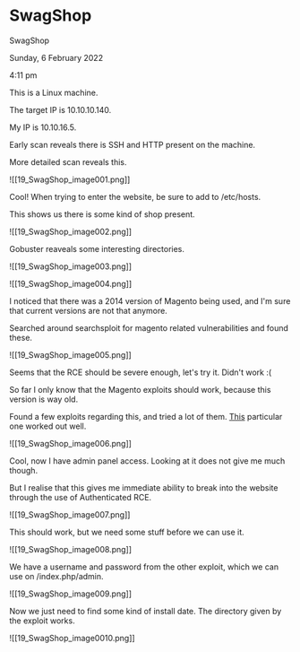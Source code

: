 # SwagShop

SwagShop

Sunday, 6 February 2022

4:11 pm

This is a Linux machine.

The target IP is 10.10.10.140.

My IP is 10.10.16.5.

&#x20;

Early scan reveals there is SSH and HTTP present on the machine.

More detailed scan reveals this.

&#x20;

!\[\[19\_SwagShop\_image001.png]]

&#x20;

Cool! When trying to enter the website, be sure to add to /etc/hosts.

&#x20;

This shows us there is some kind of shop present.

!\[\[19\_SwagShop\_image002.png]]

&#x20;

Gobuster reaveals some interesting directories.

&#x20;

!\[\[19\_SwagShop\_image003.png]]

&#x20;

!\[\[19\_SwagShop\_image004.png]]

&#x20;

I noticed that there was a 2014 version of Magento being used, and I'm sure that current versions are not that anymore.

Searched around searchsploit for magento related vulnerabilities and found these.

&#x20;

!\[\[19\_SwagShop\_image005.png]]

&#x20;

Seems that the RCE should be severe enough, let's try it. Didn't work :(

&#x20;

So far I only know that the Magento exploits should work, because this version is way old.

&#x20;

Found a few exploits regarding this, and tried a lot of them. [This](https://github.com/joren485/Magento-Shoplift-SQLI/blob/master/poc.py) particular one worked out well.

&#x20;

!\[\[19\_SwagShop\_image006.png]]

&#x20;

Cool, now I have admin panel access. Looking at it does not give me much though.

&#x20;

But I realise that this gives me immediate ability to break into the website through the use of Authenticated RCE.

&#x20;

!\[\[19\_SwagShop\_image007.png]]

&#x20;

This should work, but we need some stuff before we can use it.

&#x20;

!\[\[19\_SwagShop\_image008.png]]

&#x20;

We have a username and password from the other exploit, which we can use on /index.php/admin.

!\[\[19\_SwagShop\_image009.png]]

&#x20;

Now we just need to find some kind of install date. The directory given by the exploit works.

!\[\[19\_SwagShop\_image0010.png]]

&#x20;

&#x20;

